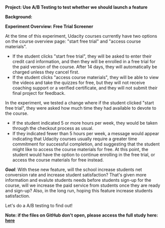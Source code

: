 **Project: Use A/B Testing to test whether we should launch a feature**

**Background:**

**Experiment Overview: Free Trial Screener**

At the time of this experiment, Udacity courses currently have two options on the course overview page: "start free trial" and "access course materials". 
  - If the student clicks "start free trial", they will be asked to enter their credit card information, and then they will be enrolled in a free trial for the paid version of the course. After 14 days, they will automatically be charged unless they cancel first. 
  - If the student clicks "access course materials", they will be able to view the videos and take the quizzes for free, but they will not receive coaching support or a verified certificate, and they will not submit their final project for feedback.

In the experiment, we tested a change where if the student clicked "start free trial", they were asked how much time they had available to devote to the course. 
  - If the student indicated 5 or more hours per week, they would be taken through the checkout process as usual. 
  - If they indicated fewer than 5 hours per week, a message would appear indicating that Udacity courses usually require a greater time commitment for successful completion, and suggesting that the student might like to access the course materials for free. At this point, the student would have the option to continue enrolling in the free trial, or access the course materials for free instead. 

**_Goal_**: With these new feature, will the school increase students net conversion rate and increase student satisfaction? That's given more information and evalute students needs before students sign-up for the course, will we increase the paid service from students once they are ready and sign-up? Also, in the long run, hoping this feature increase students satisfaction. 

Let's do a A/B testing to find out!

**Note: if the files on GitHub don't open, please access the full study here: [here](https://docs.google.com/document/d/1gs1NrABm-Oykjx4_b_3Hz74OSPFtF5kIdouPQUqnNtc/edit?usp=sharing)**
